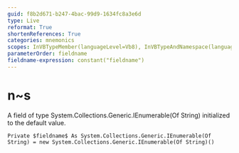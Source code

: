 ```yaml
---
guid: f8b2d671-b247-4bac-99d9-1634fc8a3e6d
type: Live
reformat: True
shortenReferences: True
categories: mnemonics
scopes: InVBTypeMember(languageLevel=Vb8), InVBTypeAndNamespace(languageLevel=Vb8)
parameterOrder: fieldname
fieldname-expression: constant("fieldname")
---
```


# n~s

A field of type System.Collections.Generic.IEnumerable(Of String) initialized to the default value.

```
Private $fieldname$ As System.Collections.Generic.IEnumerable(Of String) = new System.Collections.Generic.IEnumerable(Of String)()
```
